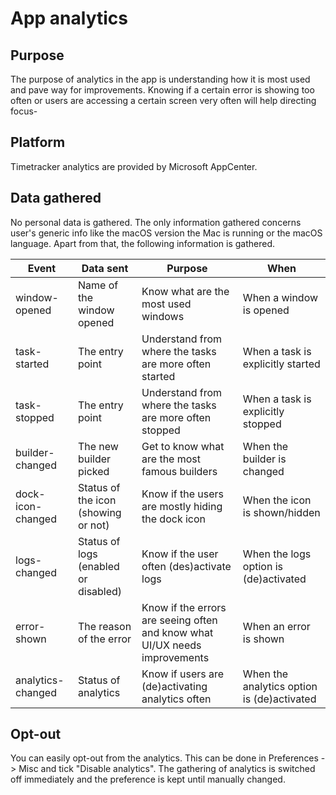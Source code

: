 # App analytics

## Purpose

The purpose of analytics in the app is understanding how it is most used and pave way for improvements. Knowing if a certain error is showing too often or users are accessing a certain screen very often will help directing focus-

## Platform

Timetracker analytics are provided by Microsoft AppCenter.

## Data gathered

No personal data is gathered. The only information gathered concerns user's generic info like the macOS version the Mac is running or the macOS language.
Apart from that, the following information is gathered.


| Event         |Data sent|    Purpose   |      When    |
|---------------|---------|--------------|--------------|
|window-opened  | Name of the window opened | Know what are the most used windows | When a window is opened|
|task-started   | The entry point| Understand from where the tasks are more often started| When a task is explicitly started|
|task-stopped   | The entry point | Understand from where the tasks are more often stopped | When a task is explicitly stopped|
|builder-changed| The new builder picked | Get to know what are the most famous builders | When the builder is changed|
|dock-icon-changed| Status of the icon (showing or not)|Know if the users are mostly hiding the dock icon| When the icon is shown/hidden|
|logs-changed| Status of logs (enabled or disabled)|Know if the user often (des)activate logs| When the logs option is (de)activated|
|error-shown| The reason of the error | Know if the errors are seeing often and know what UI/UX needs improvements|When an error is shown
|analytics-changed| Status of analytics | Know if users are (de)activating analytics often|When the analytics option is (de)activated

## Opt-out

You can easily opt-out from the analytics. This can be done in Preferences -> Misc and tick "Disable analytics". The gathering of analytics is switched off immediately and the preference is kept until manually changed.